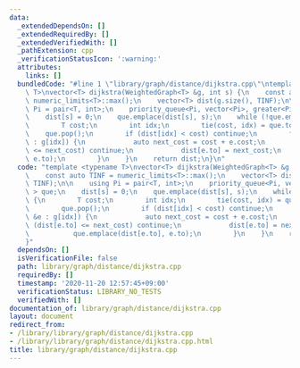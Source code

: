 ```yaml
---
data:
  _extendedDependsOn: []
  _extendedRequiredBy: []
  _extendedVerifiedWith: []
  _pathExtension: cpp
  _verificationStatusIcon: ':warning:'
  attributes:
    links: []
  bundledCode: "#line 1 \"library/graph/distance/dijkstra.cpp\"\ntemplate <typename\
    \ T>\nvector<T> dijkstra(WeightedGraph<T> &g, int s) {\n    const auto TINF =\
    \ numeric_limits<T>::max();\n    vector<T> dist(g.size(), TINF);\n\n    using\
    \ Pi = pair<T, int>;\n    priority_queue<Pi, vector<Pi>, greater<Pi> > que;\n\
    \    dist[s] = 0;\n    que.emplace(dist[s], s);\n    while (!que.empty()) {\n\
    \        T cost;\n        int idx;\n        tie(cost, idx) = que.top();\n    \
    \    que.pop();\n        if (dist[idx] < cost) continue;\n        for (auto &e\
    \ : g[idx]) {\n            auto next_cost = cost + e.cost;\n            if (dist[e.to]\
    \ <= next_cost) continue;\n            dist[e.to] = next_cost;\n            que.emplace(dist[e.to],\
    \ e.to);\n        }\n    }\n    return dist;\n}\n"
  code: "template <typename T>\nvector<T> dijkstra(WeightedGraph<T> &g, int s) {\n\
    \    const auto TINF = numeric_limits<T>::max();\n    vector<T> dist(g.size(),\
    \ TINF);\n\n    using Pi = pair<T, int>;\n    priority_queue<Pi, vector<Pi>, greater<Pi>\
    \ > que;\n    dist[s] = 0;\n    que.emplace(dist[s], s);\n    while (!que.empty())\
    \ {\n        T cost;\n        int idx;\n        tie(cost, idx) = que.top();\n\
    \        que.pop();\n        if (dist[idx] < cost) continue;\n        for (auto\
    \ &e : g[idx]) {\n            auto next_cost = cost + e.cost;\n            if\
    \ (dist[e.to] <= next_cost) continue;\n            dist[e.to] = next_cost;\n \
    \           que.emplace(dist[e.to], e.to);\n        }\n    }\n    return dist;\n\
    }"
  dependsOn: []
  isVerificationFile: false
  path: library/graph/distance/dijkstra.cpp
  requiredBy: []
  timestamp: '2020-11-20 12:57:45+09:00'
  verificationStatus: LIBRARY_NO_TESTS
  verifiedWith: []
documentation_of: library/graph/distance/dijkstra.cpp
layout: document
redirect_from:
- /library/library/graph/distance/dijkstra.cpp
- /library/library/graph/distance/dijkstra.cpp.html
title: library/graph/distance/dijkstra.cpp
---
```

